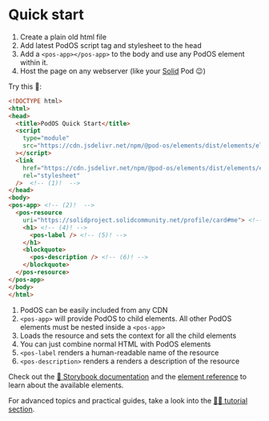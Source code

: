 # Quick start

1. Create a plain old html file
2. Add latest PodOS script tag and stylesheet to the head
3. Add a `<pos-app></pos-app>` to the body and use any PodOS element within it.
4. Host the page on any webserver (like your [Solid](../solid/index.md) Pod 😉)

Try this 🤩:

``` html linenums="1" hl_lines="5-12 15 16 17 19 22"
<!DOCTYPE html>
<html>
<head>
  <title>PodOS Quick Start</title>
  <script
    type="module"
    src="https://cdn.jsdelivr.net/npm/@pod-os/elements/dist/elements/elements.esm.js"
  ></script>
  <link
    href="https://cdn.jsdelivr.net/npm/@pod-os/elements/dist/elements/elements.css"
    rel="stylesheet"
  />  <!-- (1)!  -->
</head>
<body>
<pos-app> <!-- (2)!  -->
  <pos-resource
    uri="https://solidproject.solidcommunity.net/profile/card#me"> <!-- (3)! --> 
    <h1> <!-- (4)! -->
      <pos-label /> <!-- (5)! -->
    </h1>
    <blockquote>
      <pos-description /> <!-- (6)! -->
    </blockquote>
  </pos-resource>
</pos-app>
</body>
</html>
```

1. PodOS can be easily included from any CDN
2. `<pos-app>` will provide PodOS to child elements. All other PodOS elements must be nested inside a `<pos-app>`
3. Loads the resource and sets the context for all the child elements
4. You can just combine normal HTML with PodOS elements
5. `<pos-label` renders a human-readable name of the resource
6. `<pos-description>` renders a renders a description of the resource

Check out the [📖 Storybook documentation](https://pod-os.github.io/PodOS/storybook/) and the [element reference](../reference/elements/index.md) to learn about the available elements.

For advanced topics and practical guides, take a look into the [🧑‍🏫 tutorial section](../tutorials/index.md).